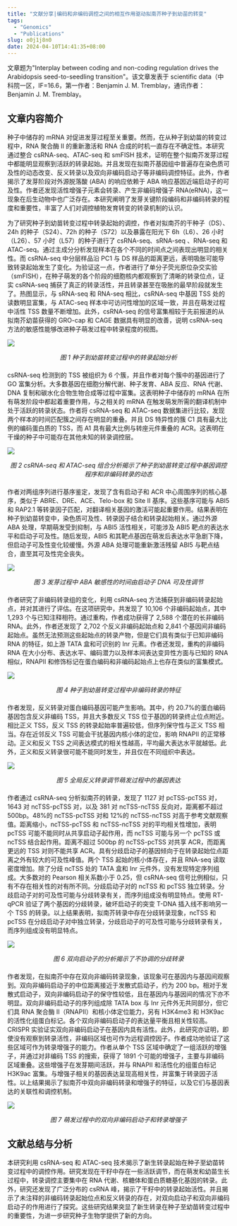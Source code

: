 ```yaml
---
title: "文献分享|编码和非编码调控之间的相互作用驱动拟南芥种子到幼苗的转变"
tags:
  - "Genomics"
  - "Publications"
slug: o0j1j8n0
date: 2024-04-10T14:41:35+08:00
---
```


文章题为"Interplay between coding and non-coding regulation drives the Arabidopsis seed-to-seedling transition"。该文章发表于 scientific data（中科院一区，IF=16.6，第一作者：Benjamin J. M. Tremblay，通讯作者：Benjamin J. M. Tremblay。

<!--more-->

## 文章内容简介

种子中储存的 mRNA 对促进发芽过程至关重要。然而，在从种子到幼苗的转变过程中，RNA 聚合酶 II 的重新激活和 RNA 合成的时机一直存在不确定性。本研究通过整合 csRNA-seq、ATAC-seq 和 smFISH 技术，证明在整个拟南芥发芽过程中都能明显观察到活跃的转录起始。并且发现在拟南芥基因组中普遍存在染色质可及性的动态改变、反义转录以及双向非编码启动子等非编码调控特征。此外，作者揭示了发芽阶段对外源脱落酸 (ABA) 的响应依赖于 ABA 响应基因近端启动子的可及性。作者还发现活性增强子元素会转录、产生非编码增强子 RNA(eRNA)，这一现象在后生动物中也广泛存在。本研究阐明了发芽关键阶段编码和非编码转录的程度和重要性，丰富了人们对调控植物发育转变的转录机制的认识。

为了研究种子到幼苗转变过程中转录起始的调控，作者对拟南芥的干种子（DS）、24h 的种子（S24）、72h 的种子（S72）以及暴露在阳光下 6h（L6）、26 小时（L26）、57 小时（L57）的种子进行了 csRNA-seq、sRNA-seq 、RNA-seq 和 ATAC-seq。通过主成分分析发现样本在各个不同的时间点之间表现出明显的相关性。而 csRNA-seq 中分层样品沿 PC1 与 DS 样品的距离更远，表明吸胀可能导致转录起始发生了变化。为验证这一点，作者进行了单分子荧光原位杂交实验（smFISH），在种子萌发的各个阶段的细胞核内都观察到了清晰的转录位点，证实 csRNA-seq 捕获了真正的转录活性，并且转录甚至在吸胀的最早阶段就发生了。热图显示，与 sRNA-seq 和 RNA-seq 相比，csRNA-seq 中基因 TSS 处的读数明显富集，与 ATAC-seq 样本中可访问性增加的区域一致，并且在萌发过程中活性 TSS 数量不断增加。此外，csRNA-seq 的信号富集相较于先前报道的从拟南芥幼苗获得的 GRO-cap 和 CAGE 数据具有明显的改善，说明 csRNA-seq 方法的敏感性能够改进种子萌发过程中转录程度的视图。

![](https://images.yuanj.top/202404091147288.png)

<div style="text-align:center; margin-bottom:20px;">
<em>图 1 种子到幼苗转变过程中的转录起始分析</em>
</div>

csRNA-seq 检测到的 TSS 被组织为 6 个簇，并且作者对每个簇中的基因进行了 GO 富集分析。大多数基因在细胞分解代谢、种子发育、ABA 反应、RNA 代谢、DNA 复制和碳水化合物生物合成等过程中富集。这表明种子中储存的 mRNA 在所有萌发阶段中都起着重要作用，与之相关的 mRNA 在触发萌发所需的翻译机制中处于活跃的转录状态。作者将 csRNA-seq 和 ATAC-seq 数据集进行比较，发现两个样本的时间匹配簇之间存在明显的重叠。并且 DS 特异性的簇 C1 具有最大比例的编码蛋白质的 TSS，而 A1 具有最大比例与转座元件重叠的 ACR。这表明在干燥的种子中可能存在其他未知的转录调控层。

![](https://images.yuanj.top/202404091246708.png)

<div style="text-align:center; margin-bottom:20px;">
<em>图 2 csRNA-seq 和 ATAC-seq 组合分析揭示了种子到幼苗转变过程中基因调控程序和非编码转录的动态</em>
</div>

作者对两组序列进行基序鉴定，发现了含有启动子和 ACR 中心周围序列的核心基序，类似于 ABRE、DRE、ACE、Telo-box 和 Site II 基序。这些基序可能与 ABI5 和 RAP2.1 等转录因子匹配，对翻译相关基因的激活可能起重要作用。结果表明在种子到幼苗转变中，染色质可及性、转录因子结合和转录起始相关。通过外源 ABA 处理，早期萌发受到抑制，与 ABI5 活性相关，可能涉及 ABI5 靶点的表达水平和启动子可及性。随后发现，ABI5 和其靶点基因在萌发后表达水平急剧下降，但启动子可及性变化较缓慢。外源 ABA 处理可能重新激活残留 ABI5 与靶点结合，直至其可及性完全丧失。

![](https://images.yuanj.top/202404091252238.png)

<div style="text-align:center; margin-bottom:20px;">
<em>图 3 发芽过程中 ABA 敏感性的时间由启动子 DNA 可及性调节</em>
</div>

作者研究了非编码转录组的变化，利用 csRNA-seq 方法捕获到非编码转录起始点，并对其进行了评估。在这项研究中，共发现了 10,106 个非编码起始点，其中 1,293 个与已知注释相符。通过重构，作者成功获得了 2,588 个潜在的长非编码 RNA。此外，作者还发现了 2,702 个反义非编码起始点和 2,841 个基因间非编码起始点。虽然无法预测这些起始点的转录产物，但是它们具有类似于已知非编码 RNA 的特征，如上游 TATA 盒和可识别的 Inr 元素。作者还发现，重构的非编码 RNA 在大小分布、表达水平、编码潜力以及样本间表达变异性方面与已知的 RNA 相似，RNAPII 和修饰标记在蛋白编码和非编码起始点上也存在类似的富集模式。

![](https://images.yuanj.top/202404101429420.png)

<div style="text-align:center; margin-bottom:20px;">
<em>图 4 种子到幼苗转变过程中非编码转录的特征</em>
</div>

作者发现，反义转录对蛋白编码基因可能产生影响。其中，约 20.7%的蛋白编码基因包含反义非编码 TSS，并且大多数反义 TSS 位于基因的转录终止位点附近。相比正义 TSS，反义 TSS 的转录起始率普遍较低，但序列保守性与正义 TSS 相当。存在近邻反义 TSS 可能会干扰基因内核小体的定位，影响 RNAPII 的正常移动。正义和反义 TSS 之间表达模式的相关性越高，平均最大表达水平就越低。此外，正义和反义转录很可能不能同时发生，并且仅在不同组织中表达。

![](https://images.yuanj.top/202404101430987.png)

<div style="text-align:center; margin-bottom:20px;">
<em>图 5 全局反义转录调节萌发过程中的基因表达</em>
</div>

作者通过 csRNA-seq 分析拟南芥的转录，发现了 1127 对 pcTSS-pcTSS 对，1643 对 ncTSS-pcTSS 对，以及 381 对 ncTSS-ncTSS 反向对，距离都不超过 500bp。48%的 ncTSS-pcTSS 对和 12%的 ncTSS-ncTSS 对高于参考文献观察值。距离缩小，ncTSS-pcTSS 和 ncTSS-ncTSS 对的平均相关性增加，表明 pcTSS 可能不能同时从共享启动子起作用，而 ncTSS 可能与另一个 pcTSS 或 ncTSS 结合起作用。距离不超过 500bp 的 ncTSS-pcTSS 对共享 ACR，而距离更远的 TSS 对则不能共享 ACR。具有分歧启动子的基因倾向于在转录起始位点距离之外有较大的可及性峰值。两个 TSS 起始的核小体存在，并且 RNA-seq 读取密度增加。除了分歧 ncTSS 处的 TATA 盒和 Inr 元件外，没有发现特定序列组成。大多数对的 Pearson 相关系数小于 0.25，但 csRNA-seq 信号比例相似，只有不存在相关性的对有所不同。分歧启动子对的 ncTSS 和 pcTSS 独立转录。分歧启动子对的可及性可能与分歧转录有关，而序列组成没有明显特点。使用 RT-qPCR 验证了两个基因的分歧转录，破坏启动子的突变 T-DNA 插入线不影响另一个 TSS 的转录。以上结果表明，拟南芥转录中存在分歧转录现象，ncTSS 和 pcTSS 在分歧启动子对中独立转录，分歧启动子的可及性可能与分歧转录有关，而序列组成没有明显特点。

![](https://images.yuanj.top/202404101435132.png)

<div style="text-align:center; margin-bottom:20px;">
<em>图 6 双向启动子的分析揭示了不协调的分歧转录</em>
</div>

作者发现，在拟南芥中存在双向非编码转录现象，该现象可在基因内与基因间观察到。双向非编码启动子的中位距离接近于发散式启动子，约为 200 bp。相对于发散式启动子，双向非编码启动子的保守性较低，且在基因内与基因间的情况下亦不明显。双向非编码启动子的序列组成除 TATA box 与 Inr 元件外无共同部分，但它们具 RNA 聚合酶 II（RNAPII）和核小体定位能力，另有 H3K4me3 和 H3K9ac 的活性化组蛋白标记。各个双向非编码启动子的表达量平衡且相关性较高。CRISPR 实验证实双向非编码启动子在基因内具有活性。此外，此研究亦证明，即使没有观察到转录活性，非编码区域也可作为远程调控因子。作者成功地验证了这些区域可作为转录增强子的能力。作者从单个 TSS 区域中确定了一组活跃的增强子，并通过对非编码 TSS 的搜索，获得了 1891 个可能的增强子，主要与非编码区域重叠。这些增强子在发芽期间活跃，并与 RNAPII 和活性化的组蛋白标记 H3K9ac 富集。与增强子相关的基因表达呈现高相关性，并富集于转录因子活性。以上结果揭示了拟南芥中双向非编码转录和增强子的特征，以及它们与基因表达的关联性和调控机制。

![](https://images.yuanj.top/202404101506985.png)

<div style="text-align:center; margin-bottom:20px;">
<em>图 7 萌发过程中的双向非编码启动子和转录增强子</em>
</div>

## 文献总结与分析

本研究利用 csRNA-seq 和 ATAC-seq 技术揭示了新生转录起始在种子至幼苗转变过程中的调控作用。研究发现在干籽中存在一些活跃调节，而在萌发和幼苗生长过程中，转录调控主要集中在 RNA 代谢、核糖体和蛋白质糖基化基因的转录。此外，研究还发现了广泛分布的 csRNA 峰，揭示了干籽中的转录起始活性。并且揭示了未注释的非编码转录起始位点和反义转录的存在，对双向启动子和双向非编码启动子的作用进行了探究。这些研究结果突显了新生转录在种子至幼苗转变过程中的重要性，为进一步研究种子生物学提供了新的方向。